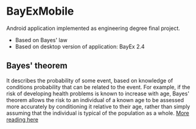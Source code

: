 # BayExMobile
Android application implemented as engineering degree final project.
- Based on Bayes' law
- Based on desktop version of application: BayEx 2.4

## Bayes' theorem
It describes the probability of some event, based on knowledge of conditions probability that can be related to the event. For example, if the risk of developing health problems is known to increase with age, Bayes' theorem allows the risk to an individual of a known age to be assessed more accurately by conditioning it relative to their age, rather than simply assuming that the individual is typical of the population as a whole. [More reading here](https://en.wikipedia.org/wiki/Bayes%27_theorem)

